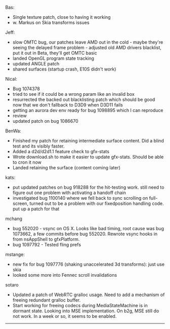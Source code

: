 Bas:
* Single texture patch, close to having it working
* w. Markus on Skia transforms issues

Jeff:
* slow OMTC bug, our patches leave AMD out in the cold - maybe they're seeing the delayed frame problem - adjusted old AMD drivers blacklist, put it out in Beta, they'll get OMTC basic
* landed OpenGL program state tracking
* updated ANGLE patch
* shared surfaces (startup crash, E10S didn't work)

Nical:
* Bug 1074378
* tried to see if it could be a wrong param like an invalid box
* resurrected the backed out blacklisting patch which should be good now that we don't fallback to D3D9 when D3D11 fails
* getting an aurora dev env ready for bug 1098895 which I can reproduce
* review
* updated patch on bug 1086670

BenWa:
* Finished my patch for retaining intermediate surface content. Did a blind test and its visibly faster.
* Added a d2d/d2d1.1 feature check to gfx-stats
* Wrote download.sh to make it easier to update gfx-stats. Should be able to cron it now
* Landed retaining the surface (content coming later)

kats:
* put updated patches on bug 918288 for the hit-testing work. still need to figure out one problem with activating a handoff chain
* investigated bug 1100140 where we fell back to sync scrolling on full-screen, turned out to be a problem with our fixedposition handling code. put up a patch for that

mchang
* bug 552020 - vsync on OS X. Looks like bad timing, root cause was bug 1073662, a few commits before bug 552020. Rewrote vsync hooks in from nsAppShell to gfxPlatform.
* bug 1097792 - Tested fling prefs

mstange:
* new fix for bug 1097776 (shaking unaccelerated 3d transforms): just use skia
* looked some more into Fennec scroll invalidations

sotaro
* Updated a patch of WebRTC gralloc usage. Need to add a mechanism of freeing redundant gralloc buffer.
* Start working for freeing codecs during MediaStateMachine is in dormant state. Looking into MSE implementation. On b2g, MSE still do not work. In a week or so, it seems to be enabled.

________________


